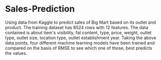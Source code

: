 # Sales-Prediction

Using data from Kaggle to predict sales of Big Mart based on its outlet and product. The training dataset has 8524 rows with 12 features. The data contained is about item's visibility, fat content, type, price, weight, outlet type, outlet size, location type, outlet establishment year. Taking the above data points, four different machine learning models have been trained and compared on the basis of RMSE to see which one of those, best predicts the values. 
